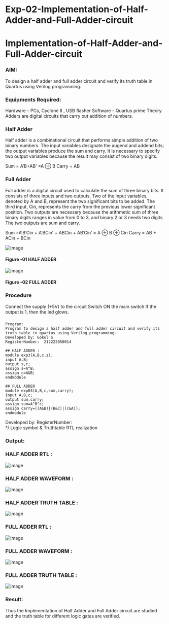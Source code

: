 # Exp-02-Implementation-of-Half-Adder-and-Full-Adder-circuit

# Implementation-of-Half-Adder-and-Full-Adder-circuit
### AIM:
To design a half adder and full adder circuit and verify its truth table in Quartus using Verilog programming.

### Equipments Required:
Hardware – PCs, Cyclone II , USB flasher
Software – Quartus prime
Theory
Adders are digital circuits that carry out addition of numbers.

### Half Adder
Half adder is a combinational circuit that performs simple addition of two binary numbers. The input variables designate the augend and addend bits; the output variables produce the sum and carry. It is necessary to specify two output variables because the result may consist of two binary digits.

Sum = A’B+AB’ =A ⊕ B Carry = AB

### Full Adder
Full adder is a digital circuit used to calculate the sum of three binary bits. It consists of three inputs and two outputs. Two of the input variables, denoted by A and B, represent the two significant bits to be added. The third input, Cin, represents the carry from the previous lower significant position. Two outputs are necessary because the arithmetic sum of three binary digits ranges in value from 0 to 3, and binary 2 or 3 needs two digits. The two outputs are sum and carry.

Sum =A’B’Cin + A’BCin’ + ABCin + AB’Cin’ = A ⊕ B ⊕ Cin Carry = AB + ACin + BCin

 ![image](https://user-images.githubusercontent.com/36288975/163552156-a13e5a56-c638-4110-97d9-8896907c8d25.png)

#### Figure -01 HALF ADDER 


![image](https://user-images.githubusercontent.com/36288975/163552057-b3547877-6d07-45b4-b7e0-bcfebfad9e1d.png)

#### Figure -02 FULL ADDER 

### Procedure

Connect the supply (+5V) to the circuit
Switch ON the main switch
If the output is 1, then the led glows.
### 
```
Program:
Program to design a half adder and full adder circuit and verify its truth table in quartus using Verilog programming.
Developed by: Gokul S
RegisterNumber:  212222050014

## HALF ADDER :
module exp3(A,B,c,s);
input A,B;
output s,c;
assign s=A^B;
assign c=A&B;
endmodule

## FULL ADDER
module exp03(A,B,c,sum,carry);
input A,B,c;
output sum,carry;
assign sum=A^B^c;
assign carry=((A&B)|(B&c)|(c&A));
endmodule
```
Developed by: 
RegisterNumber:  
*/
Logic symbol & Truthtable
RTL realization

### Output:
### HALF ADDER RTL  :
![image](https://github.com/sharvesh22007268/Exp-02-Implementation-of-Half-Adder-and-Full-Adder-circuit/assets/143207601/0ea8742e-6e4a-49ab-bbbe-1bf08fe31162)

### HALF ADDER WAVEFORM :
![image](https://github.com/sharvesh22007268/Exp-02-Implementation-of-Half-Adder-and-Full-Adder-circuit/assets/143207601/79720e1d-b97f-4f5a-b255-2eae517a253b)

### HALF ADDER TRUTH TABLE :
![image](https://github.com/sharvesh22007268/Exp-02-Implementation-of-Half-Adder-and-Full-Adder-circuit/assets/143207601/651c6c24-e561-409c-a4f6-6bf4d7aca84b)

### FULL ADDER RTL  :
![image](https://github.com/sharvesh22007268/Exp-02-Implementation-of-Half-Adder-and-Full-Adder-circuit/assets/143207601/131ade68-c7c5-4e07-b6b1-846b58fea92e)

### FULL ADDER WAVEFORM :
![image](https://github.com/sharvesh22007268/Exp-02-Implementation-of-Half-Adder-and-Full-Adder-circuit/assets/143207601/20d55e92-c2bc-4c1f-b8be-9a64e5f43ca9)

### FULL ADDER TRUTH TABLE :
![image](https://github.com/sharvesh22007268/Exp-02-Implementation-of-Half-Adder-and-Full-Adder-circuit/assets/143207601/530738b2-ea3e-4082-bdcb-8139f963b3dc)

### Result:
Thus the Implementation of Half Adder and Full Adder circuit are studied and the truth table for different logic gates are verified.
